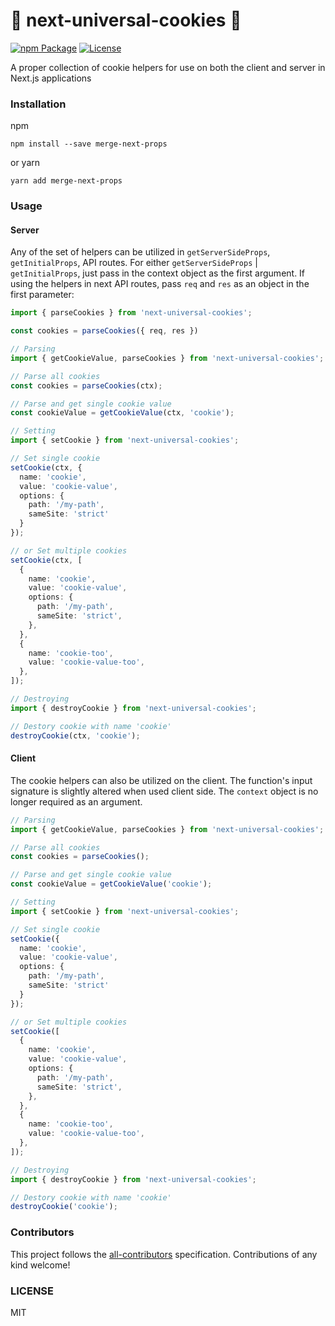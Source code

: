 # 🍪 next-universal-cookies 🍪

[![npm Package](https://img.shields.io/npm/v/next-merge-props.svg)](https://www.npmjs.org/package/next-merge-props)
[![License](https://img.shields.io/npm/l/express.svg)](https://github.com/platypusrex/next-merge-props/blob/master/LICENSE)

A proper collection of cookie helpers for use on both the client and server in Next.js applications

### Installation
npm
```shell script
npm install --save merge-next-props
```

or yarn
```shell script
yarn add merge-next-props
```

### Usage

#### Server

Any of the set of helpers can be utilized in `getServerSideProps`, `getInitialProps`, API routes.
For either `getServerSideProps` | `getInitialProps`, just pass in the context object as the first argument. 
If using the helpers in next API routes, pass `req` and `res` as an object in the first parameter:

```typescript
import { parseCookies } from 'next-universal-cookies';

const cookies = parseCookies({ req, res })
```

```typescript
// Parsing
import { getCookieValue, parseCookies } from 'next-universal-cookies';

// Parse all cookies
const cookies = parseCookies(ctx);

// Parse and get single cookie value
const cookieValue = getCookieValue(ctx, 'cookie');
```

```typescript
// Setting
import { setCookie } from 'next-universal-cookies';

// Set single cookie
setCookie(ctx, {
  name: 'cookie',
  value: 'cookie-value',
  options: {
    path: '/my-path',
    sameSite: 'strict'
  }
});

// or Set multiple cookies
setCookie(ctx, [
  {
    name: 'cookie',
    value: 'cookie-value',
    options: {
      path: '/my-path',
      sameSite: 'strict',
    },
  },
  {
    name: 'cookie-too',
    value: 'cookie-value-too',
  },
]);
```

```typescript
// Destroying
import { destroyCookie } from 'next-universal-cookies';

// Destory cookie with name 'cookie'
destroyCookie(ctx, 'cookie');
```

#### Client

The cookie helpers can also be utilized on the client. The function's input signature
is slightly altered when used client side. The `context` object is no longer required as 
an argument.

```typescript
// Parsing
import { getCookieValue, parseCookies } from 'next-universal-cookies';

// Parse all cookies
const cookies = parseCookies();

// Parse and get single cookie value
const cookieValue = getCookieValue('cookie');
```

```typescript
// Setting
import { setCookie } from 'next-universal-cookies';

// Set single cookie
setCookie({
  name: 'cookie',
  value: 'cookie-value',
  options: {
    path: '/my-path',
    sameSite: 'strict'
  }
});

// or Set multiple cookies
setCookie([
  {
    name: 'cookie',
    value: 'cookie-value',
    options: {
      path: '/my-path',
      sameSite: 'strict',
    },
  },
  {
    name: 'cookie-too',
    value: 'cookie-value-too',
  },
]);
```

```typescript
// Destroying
import { destroyCookie } from 'next-universal-cookies';

// Destory cookie with name 'cookie'
destroyCookie('cookie');
```

### Contributors
This project follows the [all-contributors](https://github.com/all-contributors/all-contributors) specification. Contributions of any kind welcome!

### LICENSE
MIT
